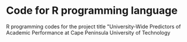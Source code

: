 # Code for R programming language 
R programming codes for the project title "University-Wide Predictors of Academic Performance at Cape Peninsula University of Technology
